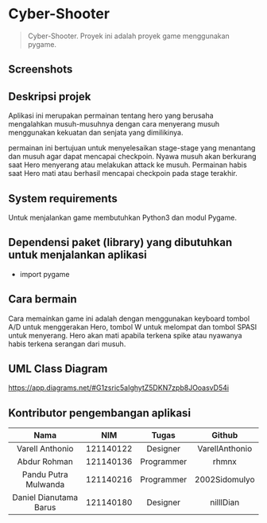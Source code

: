 # Cyber-Shooter

>Cyber-Shooter. Proyek ini adalah proyek game menggunakan pygame.

## Screenshots


## Deskripsi projek
Aplikasi ini merupakan permainan tentang hero yang berusaha mengalahkan musuh-musuhnya dengan cara menyerang musuh menggunakan kekuatan dan senjata yang dimilikinya.

permainan ini bertujuan untuk menyelesaikan stage-stage yang menantang dan musuh agar dapat mencapai checkpoin. Nyawa musuh akan berkurang saat Hero menyerang atau melakukan attack ke musuh. Permainan habis saat Hero mati atau berhasil mencapai checkpoin pada stage terakhir.

## System requirements
Untuk menjalankan game membutuhkan Python3 dan modul Pygame.

## Dependensi paket (library) yang dibutuhkan untuk menjalankan aplikasi
- import pygame


## Cara bermain
Cara memainkan game ini adalah dengan menggunakan keyboard tombol A/D untuk menggerakan Hero, tombol W untuk melompat dan tombol SPASI untuk menyerang. Hero akan mati apabila terkena spike atau nyawanya habis terkena serangan dari musuh.

## UML Class Diagram
https://app.diagrams.net/#G1zsric5aIghytZ5DKN7zpb8JOoasvD54i

## Kontributor pengembangan aplikasi
| Nama | NIM | Tugas | Github|
| :---: | :---: | :---: | :---: |
| Varell Anthonio | 121140122 | Designer | VarellAnthonio |
| Abdur Rohman | 121140136 | Programmer | rhmnx |
| Pandu Putra Mulwanda | 121140216 | Programmer | 2002Sidomulyo |
| Daniel Dianutama Barus | 121140180 | Designer | nilllDian |
